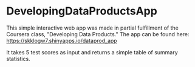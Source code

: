 # DevelopingDataProductsApp

This simple interactive web app was made in partial fulfillment of the Coursera class, "Developing Data Products."
The app can be found here: https://skklogw7.shinyapps.io/dataprod_app

It takes 5 test scores as input and returns a simple table of summary statistics. 
